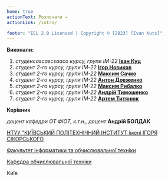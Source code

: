 ```yaml
---
home: true
actionText: Розпочати →
actionLink: /intro/

footer: "ECL 2.0 Licensed | Copyright © [2023] [Ivan Kuts]"
---
```



**Виконали:**

1. *студенcascascsaacо курсу, групи ІМ-22*<span padding-right:5em></span> **[Іван Куц](https://telegram.me/kujo005)**
2. *студент 2-го курсу, групи ІМ-22*<span padding-right:5em></span> **[Ігор Новиков](https://telegram.me/igaryakqwe)**
3. *студент 2-го курсу, групи ІМ-22*<span padding-right:5em></span> **[Максим Сачко](https://telegram.me/BL_OD)**
4. *студент 2-го курсу, групи ІМ-22*<span padding-right:5em></span> **[Антон Довженко](https://telegram.me/I0_Jesus_0l)**
5. *студент 2-го курсу, групи ІМ-22*<span padding-right:5em></span> **[Максим Рибалко](https://telegram.me/Friexxx)**
6. *студент 2-го курсу, групи ІМ-22*<span padding-right:5em></span> **[Андрій Тимошенко](https://telegram.me/Andrii_Tymoshenko)**
7. *студент 2-го курсу, групи ІМ-22*<span padding-right:5em></span> **[Артем Титянюк](https://telegram.me/Artem_Nikolaevi4)**

**Керівник**

*доцент кафедри ОТ ФІОТ, к.т.н., доцент*<span padding-right:5em></span> **Андрій БОЛДАК** 

[НТУУ "КИЇВСЬКИЙ ПОЛІТЕХНІЧНИЙ ІНСТИТУТ імені ІГОРЯ СІКОРСЬКОГО](https://kpi.ua/)

[Факультет інформатики та обчислювальної техніки](https://fiot.kpi.ua/)

[Кафедра обчислювальної техніки](https://comsys.kpi.ua/)

Київ
